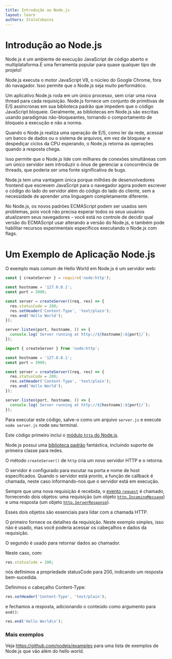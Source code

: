 ```yaml
---
title: Introdução ao Node.js
layout: learn
authors: ItaloCobains
---
```


# Introdução ao Node.js

Node.js é um ambiente de execução JavaScript de código aberto e multiplataforma.É uma ferramenta popular para quase qualquer tipo de projeto!

Node.js executa o motor JavaScript V8, o núcleo do Google Chrome, fora do
navagador. Isso permite que o Node.js seja muito performático.

Um aplicativo Node.js roda em um único processo, sem criar uma nova thread para
cada requisição. Node.js fornece um conjunto de primitivas de E/S assíncronas em
sua biblioteca padrão que impedem que o código JavaScript bloqueie. Geralmente,
as bibliotecas em Node.js são escritas usando paradigmas não-bloqueantes,
tornando o comportamento de bloqueio a execução e não a norma.

Quando o Node.js realiza uma operação de E/S, como ler da rede, acessar um banco
de dados ou o sistema de arquivos, em vez de bloquear e despediçar ciclos da CPU
esperando, o Node.js retorna as operações quando a resposta chega.

Isso permite que o Node.js lide com milhares de conexões simultâneas com um
único servidor sem introduzir o ônus de gerenciar a concorrência de threads, que
poderia ser uma fonte significativa de bugs.

Node.js tem uma vantagem única porque milhões de desenvolvedores frontend que
escrevem JavaScript para o navegador agora podem escrever o código do lado do
servidor além do código do lado do cliente, sem a necessidade de aprender uma
linguagem completamente diferente.

No Node.js, os novos padrões ECMAScript podem ser usados sem problemas, pois
você não precisa esperar todos os seus usuários atualizarem seus navegadores -
você está no controle de decidir qual versão do ECMAScript usar alterando a
versão do Node.js, e também pode habilitar recursos experimentais específicos
executando o Node.js com flags.

# Um Exemplo de Aplicação Node.js

O exemplo mais comum de Hello World em Node.js é um servidor web:

```cjs
const { createServer } = require('node:http');

const hostname = '127.0.0.1';
const port = 3000;

const server = createServer((req, res) => {
  res.statusCode = 200;
  res.setHeader('Content-Type', 'text/plain');
  res.end('Hello World');
});

server.listen(port, hostname, () => {
  console.log(`Server running at http://${hostname}:${port}/`);
});
```

```mjs
import { createServer } from 'node:http';

const hostname = '127.0.0.1';
const port = 3000;

const server = createServer((req, res) => {
  res.statusCode = 200;
  res.setHeader('Content-Type', 'text/plain');
  res.end('Hello World');
});

server.listen(port, hostname, () => {
  console.log(`Server running at http://${hostname}:${port}/`);
});
```

Para executar este código, salve-o como um arquivo `server.js` e execute `node
server.js` node seu terminal.

Este código primeiro inclui o [módulo `http` do Node.js](https://nodejs.org/api/http.html).

Node.js possui uma [biblioteca padrão](https://nodejs.org/api/) fantástica,
incluindo suporte de primeira classe para redes.

O método `createServer()` de `http` cria um novo servidor HTTP e o retorna.

O servidor é configurado para escutar na porta e nome de host especificados.
Quando o servidor está pronto, a função de callback é chamada, neste caso
informando-nos que o servidor está em execução.

Sempre que uma nova requisição é recebida, o [evento `request`](https://nodejs.org/api/http.html#http_event_request) é chamado, fornecendo dois objetos: uma requisição (um objeto [`http.IncomingMessage`](https://nodejs.org/api/http.html#http_class_http_incomingmessage)) e uma resposta (um objeto [`http.ServerResponse`](https://nodejs.org/api/http.html#http_class_http_serverresponse)).

Esses dois objetos são essenciais para lidar com a chamada HTTP.

O primeiro fornece os detalhes da requisição. Neste exemplo simples, isso não é
usado, mas você poderia acessar os cabeçalhos e dados da requisição.

O segundo é usado para retornar dados ao chamador.

Neste caso, com:

```js
res.statusCode = 200;
```

nós definimos a propriedade statusCode para 200, indicando um resposta
bem-sucedida.

Definimos o cabeçalho Content-Type:

```js
res.setHeader('Content-Type', 'text/plain');
```

e fechamos a resposta, adicionando o conteúdo como argumento para `end()`:

```js
res.end('Hello World\n');
```

### Mais exemplos

Veja https://github.com/nodejs/examples para uma lista de exemplos de Node.js
que vão além do hello world.
